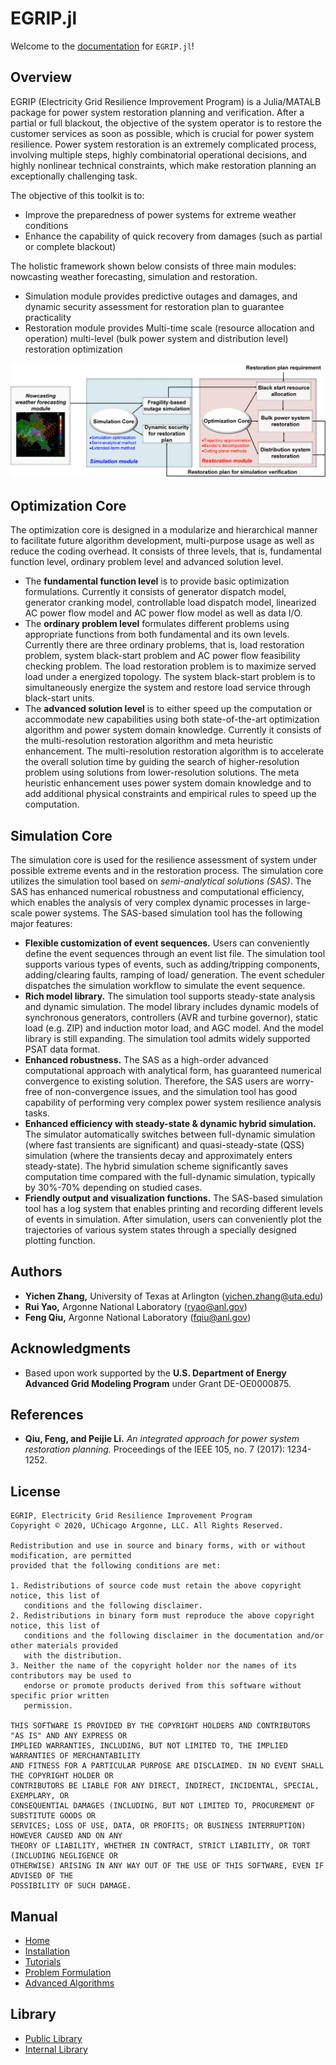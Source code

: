 # EGRIP.jl 

Welcome to the [documentation](https://anl-ceeesa.github.io/EGRIP.jl/index.html) for `EGRIP.jl`!

## Overview
EGRIP (Electricity Grid Resilience Improvement Program) is a Julia/MATALB package for power system restoration planning and verification. After a partial or full blackout, the objective of the system operator is to restore the customer services as soon as possible, which is crucial for power system resilience. Power system restoration is an extremely complicated process, involving multiple steps, highly combinatorial operational decisions, and highly nonlinear technical constraints, which make restoration planning an exceptionally challenging task.

The objective of this toolkit is to:
- Improve the preparedness of power systems for extreme weather conditions
- Enhance the capability of quick recovery from damages (such as partial or complete blackout)

The holistic framework shown below consists of three main modules: nowcasting weather forecasting, simulation and restoration.
- Simulation module provides predictive outages and damages, and dynamic security assessment for restoration plan to guarantee practicality
- Restoration module provides Multi-time scale (resource allocation and operation) multi-level (bulk power system and distribution level) restoration optimization

![Holistic structure](fig_holistic.png)



## Optimization Core
The optimization core is designed in a modularize and hierarchical manner to facilitate future algorithm development, multi-purpose usage as well as reduce the coding overhead. It consists of three levels, that is, fundamental function level, ordinary problem level and advanced solution level.
- The **fundamental function level** is to provide basic optimization formulations. Currently it consists of generator dispatch model, generator cranking model, controllable load dispatch model, linearized AC power flow model and AC power flow model as well as data I/O.
- The **ordinary problem level** formulates different problems using appropriate functions from both fundamental and its own levels. Currently there are three ordinary problems, that is, load restoration problem, system black-start problem and AC power flow feasibility checking problem. The load restoration problem is to maximize served load under a energized topology. The system black-start problem is to simultaneously energize the system and restore load service through black-start units.
- The **advanced solution level** is to either speed up the computation or accommodate new capabilities using both state-of-the-art optimization algorithm and power system domain knowledge. Currently it consists of the multi-resolution restoration algorithm and meta heuristic enhancement. The multi-resolution restoration algorithm is to accelerate the overall solution time by guiding the search of higher-resolution problem using solutions from lower-resolution solutions. The meta heuristic enhancement uses power system domain knowledge and to add additional physical constraints and empirical rules to speed up the computation.



## Simulation Core
The simulation core is used for the resilience assessment of system under possible extreme events and in the restoration process. The simulation core utilizes the simulation tool based on *semi-analytical solutions (SAS)*. The SAS has enhanced numerical robustness and computational efficiency, which enables the analysis of very complex dynamic processes in large-scale power systems. The SAS-based simulation tool has the following major features:
* **Flexible customization of event sequences.** Users can conveniently define the event sequences through an event list file. The simulation tool supports various types of events, such as adding/tripping components, adding/clearing faults, ramping of load/ generation. The event scheduler dispatches the simulation workflow to simulate the event sequence.
* **Rich model library.** The simulation tool supports steady-state analysis and dynamic simulation. The model library includes dynamic models of synchronous generators, controllers (AVR and turbine governor), static load (e.g. ZIP) and induction motor load, and AGC model. And the model library is still expanding. The simulation tool admits widely supported PSAT data format.
* **Enhanced robustness.** The SAS as a high-order advanced computational approach with analytical form, has guaranteed numerical convergence to existing solution. Therefore, the SAS users are worry-free of non-convergence issues, and the simulation tool has good capability of performing very complex power system resilience analysis tasks.
* **Enhanced efficiency with steady-state & dynamic hybrid simulation.** The simulator automatically switches between full-dynamic simulation (where fast transients are significant) and quasi-steady-state (QSS) simulation (where the transients decay and approximately enters steady-state). The hybrid simulation scheme significantly saves computation time compared with the full-dynamic simulation, typically by 30%-70% depending on studied cases.
* **Friendly output and visualization functions.** The SAS-based simulation tool has a log system that enables printing and recording different levels of events in simulation. After simulation, users can conveniently plot the trajectories of various system states through a specially designed plotting function.


## Authors
* **Yichen Zhang,** University of Texas at Arlington (yichen.zhang@uta.edu)
* **Rui Yao,** Argonne National Laboratory (ryao@anl.gov)
* **Feng Qiu,** Argonne National Laboratory (fqiu@anl.gov)

## Acknowledgments
* Based upon work supported by the **U.S. Department of Energy Advanced Grid Modeling Program** under Grant DE-OE0000875.

## References
* **Qiu, Feng, and Peijie Li.** *An integrated approach for power system restoration planning.* Proceedings of the IEEE 105, no. 7 (2017): 1234-1252.


## License
```text
EGRIP, Electricity Grid Resilience Improvement Program
Copyright © 2020, UChicago Argonne, LLC. All Rights Reserved.

Redistribution and use in source and binary forms, with or without modification, are permitted
provided that the following conditions are met:

1. Redistributions of source code must retain the above copyright notice, this list of
   conditions and the following disclaimer.
2. Redistributions in binary form must reproduce the above copyright notice, this list of
   conditions and the following disclaimer in the documentation and/or other materials provided
   with the distribution.
3. Neither the name of the copyright holder nor the names of its contributors may be used to
   endorse or promote products derived from this software without specific prior written
   permission.

THIS SOFTWARE IS PROVIDED BY THE COPYRIGHT HOLDERS AND CONTRIBUTORS "AS IS" AND ANY EXPRESS OR
IMPLIED WARRANTIES, INCLUDING, BUT NOT LIMITED TO, THE IMPLIED WARRANTIES OF MERCHANTABILITY
AND FITNESS FOR A PARTICULAR PURPOSE ARE DISCLAIMED. IN NO EVENT SHALL THE COPYRIGHT HOLDER OR
CONTRIBUTORS BE LIABLE FOR ANY DIRECT, INDIRECT, INCIDENTAL, SPECIAL, EXEMPLARY, OR
CONSEQUENTIAL DAMAGES (INCLUDING, BUT NOT LIMITED TO, PROCUREMENT OF SUBSTITUTE GOODS OR
SERVICES; LOSS OF USE, DATA, OR PROFITS; OR BUSINESS INTERRUPTION) HOWEVER CAUSED AND ON ANY
THEORY OF LIABILITY, WHETHER IN CONTRACT, STRICT LIABILITY, OR TORT (INCLUDING NEGLIGENCE OR
OTHERWISE) ARISING IN ANY WAY OUT OF THE USE OF THIS SOFTWARE, EVEN IF ADVISED OF THE
POSSIBILITY OF SUCH DAMAGE.
```


## Manual
- [Home](https://anl-ceeesa.github.io/EGRIP.jl/)
- [Installation](https://anl-ceeesa.github.io/EGRIP.jl/ch1_sec1_install.html)
- [Tutorials](https://anl-ceeesa.github.io/EGRIP.jl/ch1_sec2_tutorials.html)
- [Problem Formulation](https://anl-ceeesa.github.io/EGRIP.jl/ch1_sec3_formulations.html)
- [Advanced Algorithms](https://anl-ceeesa.github.io/EGRIP.jl/ch1_sec4_advanced_algorithm.html)
## Library
- [Public Library](https://anl-ceeesa.github.io/EGRIP.jl/ch2_sec1_library_public.html)
- [Internal Library](https://anl-ceeesa.github.io/EGRIP.jl/ch2_sec2_library_internal.html)
